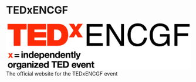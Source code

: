 # TEDxENCGF
!['tedxencgf logo'](https://raw.githubusercontent.com/MehdiHali/TEDxENCGF/main/public/assets/LOGO.png)
The official website for the TEDxENCGF event

